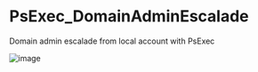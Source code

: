 # PsExec_DomainAdminEscalade
Domain admin escalade from local account with PsExec
 
 
![image](https://user-images.githubusercontent.com/37984399/117553841-128e7700-b054-11eb-85e5-7e7eeb3fce17.png)
